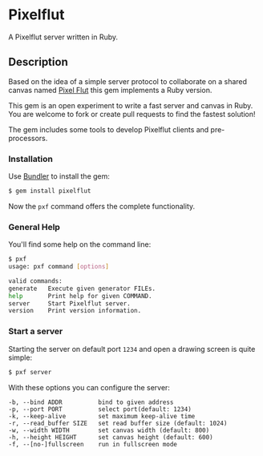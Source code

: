 # Pixelflut

A Pixelflut server written in Ruby.

## Description

Based on the idea of a simple server protocol to collaborate on a shared canvas named [Pixel Flut](https://cccgoe.de/wiki/Pixelflut) this gem implements a Ruby version.

This gem is an open experiment to write a fast server and canvas in Ruby. You are welcome to fork or create pull requests to find the fastest solution!

The gem includes some tools to develop Pixelflut clients and pre-processors.

### Installation

Use [Bundler](http://gembundler.com/) to install the gem:

```bash
$ gem install pixelflut
```

Now the `pxf` command offers the complete functionality.

### General Help

You'll find some help on the command line:

```bash
$ pxf
usage: pxf command [options]

valid commands:
generate   Execute given generator FILEs.
help       Print help for given COMMAND.
server     Start Pixelflut server.
version    Print version information.
```

### Start a server

Starting the server on default port `1234` and open a drawing screen is quite simple:

```bash
$ pxf server
```

With these options you can configure the server:

```
-b, --bind ADDR          bind to given address
-p, --port PORT          select port(default: 1234)
-k, --keep-alive         set maximum keep-alive time
-r, --read_buffer SIZE   set read buffer size (default: 1024)
-w, --width WIDTH        set canvas width (default: 800)
-h, --height HEIGHT      set canvas height (default: 600)
-f, --[no-]fullscreen    run in fullscreen mode
```
